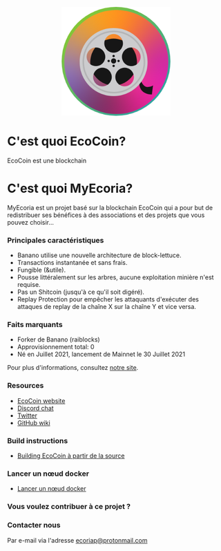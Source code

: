 <p align="center">
  <img src="ecoria.png" width="50%" height="50%"/></p>

# C'est quoi EcoCoin?
EcoCoin est une blockchain

# C'est quoi MyEcoria?
MyEcoria est un projet basé sur la blockchain EcoCoin qui a pour but de redistribuer ses bénéfices à des associations et des projets que vous pouvez choisir... 

### Principales caractéristiques
* Banano utilise une nouvelle architecture de block-lettuce.
* Transactions instantanée et sans frais.
* Fungible (&utile).
* Pousse littéralement sur les arbres, aucune exploitation minière n'est requise.
* Pas un Shitcoin (jusqu'à ce qu'il soit digéré). 
* Replay Protection pour empêcher les attaquants d'exécuter des attaques de replay de la chaîne X sur la chaîne Y et vice versa.

### Faits marquants
* Forker de Banano (raiblocks)
* Approvisionnement total: 0
* Né en Juillet 2021, lancement de Mainnet le 30 Juillet 2021

Pour plus d'informations, consultez [notre site](https://myecoria.io/site.web/).

### Resources
- [EcoCoin website](https://myecoria.io/site.web/)
- [Discord chat](https://discord.gg/DMuTuEfZEe)
- [Twitter](https://twitter.com/buchez_pierric?s=09)
- [GitHub wiki](http://github.com/MyEcoria/EcoCoin/wiki)

### Build instructions
- [Building EcoCoin à partir de la source](https://github.com/MyEcoria/EcoCoin/wiki/Building-a-Bananode-from-sources)

### Lancer un nœud docker
- [Lancer un nœud docker](https://github.com/MyEcoria/EcoCoin/wiki/Running-a-Docker-Bananode)

### Vous voulez contribuer à ce projet ?

### Contacter nous
Par e-mail via l'adresse ecoriap@protonmail.com
